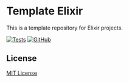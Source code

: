 # Template Elixir

This is a template repository for Elixir projects.

[![Tests](https://github.com/aifrak/template-elixir/actions/workflows/tests.yml/badge.svg)](https://github.com/aifrak/template-elixir/actions/workflows/tests.yml)
[![GitHub](https://img.shields.io/github/license/aifrak/template-elixir?color=blue)](https://github.com/aifrak/template-elixir/blob/master/LICENSE)

## License

[MIT License](https://github.com/aifrak/template-elixir/blob/main/LICENSE)
